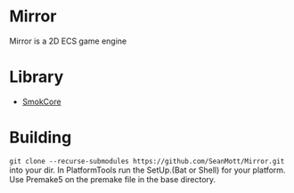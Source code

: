 # Mirror
Mirror is a 2D ECS game engine

# Library
- [SmokCore](https://github.com/SeanMott/SmokCore.git)

# Building
`git clone --recurse-submodules https://github.com/SeanMott/Mirror.git` into your dir. In PlatformTools run the SetUp.(Bat or Shell) for your platform. Use Premake5 on the premake file in the base directory.

